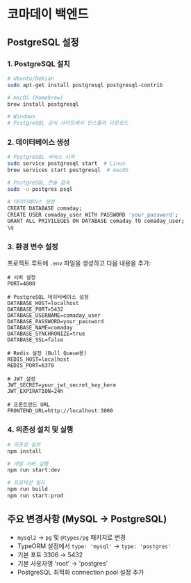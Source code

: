 # 코마데이 백엔드

## PostgreSQL 설정

### 1. PostgreSQL 설치
```bash
# Ubuntu/Debian
sudo apt-get install postgresql postgresql-contrib

# macOS (Homebrew)
brew install postgresql

# Windows
# PostgreSQL 공식 사이트에서 인스톨러 다운로드
```

### 2. 데이터베이스 생성
```bash
# PostgreSQL 서비스 시작
sudo service postgresql start  # Linux
brew services start postgresql  # macOS

# PostgreSQL 콘솔 접속
sudo -u postgres psql

# 데이터베이스 생성
CREATE DATABASE comaday;
CREATE USER comaday_user WITH PASSWORD 'your_password';
GRANT ALL PRIVILEGES ON DATABASE comaday TO comaday_user;
\q
```

### 3. 환경 변수 설정
프로젝트 루트에 `.env` 파일을 생성하고 다음 내용을 추가:

```env
# 서버 설정
PORT=4000

# PostgreSQL 데이터베이스 설정
DATABASE_HOST=localhost
DATABASE_PORT=5432
DATABASE_USERNAME=comaday_user
DATABASE_PASSWORD=your_password
DATABASE_NAME=comaday
DATABASE_SYNCHRONIZE=true
DATABASE_SSL=false

# Redis 설정 (Bull Queue용)
REDIS_HOST=localhost
REDIS_PORT=6379

# JWT 설정
JWT_SECRET=your_jwt_secret_key_here
JWT_EXPIRATION=24h

# 프론트엔드 URL
FRONTEND_URL=http://localhost:3000
```

### 4. 의존성 설치 및 실행
```bash
# 의존성 설치
npm install

# 개발 서버 실행
npm run start:dev

# 프로덕션 빌드
npm run build
npm run start:prod
```

## 주요 변경사항 (MySQL → PostgreSQL)

- `mysql2` → `pg` 및 `@types/pg` 패키지로 변경
- TypeORM 설정에서 `type: 'mysql'` → `type: 'postgres'`
- 기본 포트 3306 → 5432
- 기본 사용자명 'root' → 'postgres'
- PostgreSQL 최적화 connection pool 설정 추가
